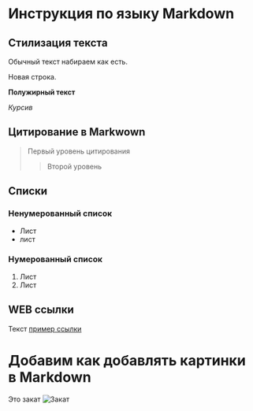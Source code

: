# Инструкция по языку Markdown

## Стилизация текста
Обычный текст набираем как есть.

Новая строка.

**Полужирный текст**

*Курсив*

## Цитирование в Markwown
> Первый уровень цитирования
>> Второй уровень

## Списки
### Ненумерованный список
* Лист
* лист

### Нумерованный список
1. Лист
2. Лист

## WEB ссылки
Текст [пример ссылки](http.example.com "Всплывающая подсказка")

# Добавим как добавлять картинки в Markdown
Это закат
![Закат](zakat.jpg)
